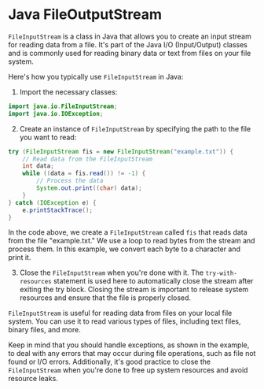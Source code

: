 # Java FileOutputStream

`FileInputStream` is a class in Java that allows you to create an input stream for reading data from a file. It's part of the Java I/O (Input/Output) classes and is commonly used for reading binary data or text from files on your file system.

Here's how you typically use `FileInputStream` in Java:

1. Import the necessary classes:

```java
import java.io.FileInputStream;
import java.io.IOException;
```

2. Create an instance of `FileInputStream` by specifying the path to the file you want to read:

```java
try (FileInputStream fis = new FileInputStream("example.txt")) {
    // Read data from the FileInputStream
    int data;
    while ((data = fis.read()) != -1) {
        // Process the data
        System.out.print((char) data);
    }
} catch (IOException e) {
    e.printStackTrace();
}
```

In the code above, we create a `FileInputStream` called `fis` that reads data from the file "example.txt." We use a loop to read bytes from the stream and process them. In this example, we convert each byte to a character and print it.

3. Close the `FileInputStream` when you're done with it. The `try-with-resources` statement is used here to automatically close the stream after exiting the try block. Closing the stream is important to release system resources and ensure that the file is properly closed.

`FileInputStream` is useful for reading data from files on your local file system. You can use it to read various types of files, including text files, binary files, and more.

Keep in mind that you should handle exceptions, as shown in the example, to deal with any errors that may occur during file operations, such as file not found or I/O errors. Additionally, it's good practice to close the `FileInputStream` when you're done to free up system resources and avoid resource leaks.